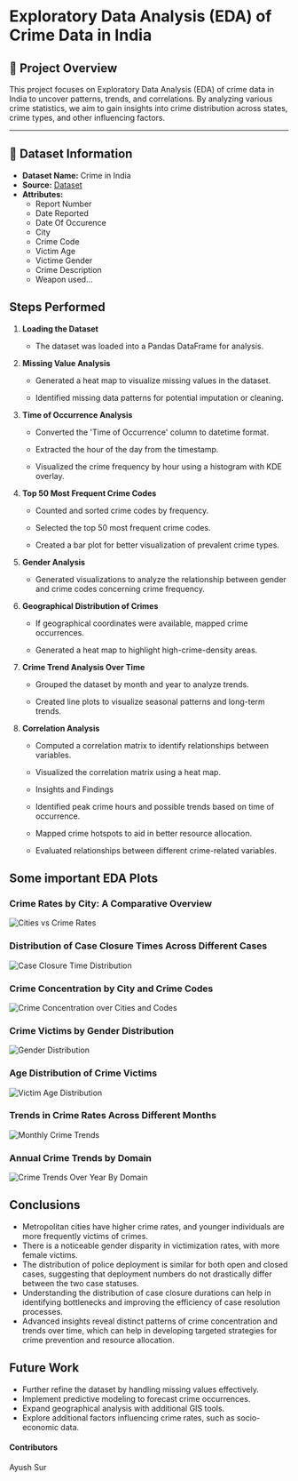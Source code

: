 # Exploratory Data Analysis (EDA) of Crime Data in India

## 📌 Project Overview
This project focuses on Exploratory Data Analysis (EDA) of crime data in India to uncover patterns, trends, and correlations. By analyzing various crime statistics, we aim to gain insights into crime distribution across states, crime types, and other influencing factors.

---

## 📂 Dataset Information
- **Dataset Name:** Crime in India
- **Source:** [Dataset](https://www.kaggle.com/datasets/sudhanvahg/indian-crimes-dataset)
- **Attributes:**
  - Report Number
  - Date Reported
  - Date Of Occurence
  - City
  - Crime Code
  - Victim Age
  - Victime Gender
  - Crime Description
  - Weapon used...


## Steps Performed

1. **Loading the Dataset**

    - The dataset was loaded into a Pandas DataFrame for analysis.

2. **Missing Value Analysis**

    - Generated a heat map to visualize missing values in the dataset.

    - Identified missing data patterns for potential imputation or cleaning.


3. **Time of Occurrence Analysis**

    - Converted the 'Time of Occurrence' column to datetime format.

    - Extracted the hour of the day from the timestamp.

    - Visualized the crime frequency by hour using a histogram with KDE overlay.


4. **Top 50 Most Frequent Crime Codes**

    - Counted and sorted crime codes by frequency.

    - Selected the top 50 most frequent crime codes.

    - Created a bar plot for better visualization of prevalent crime types.
    
5. **Gender Analysis**

    - Generated visualizations to analyze the relationship between gender and crime codes concerning crime frequency.

6. **Geographical Distribution of Crimes**

    - If geographical coordinates were available, mapped crime occurrences.

    - Generated a heat map to highlight high-crime-density areas.

7. **Crime Trend Analysis Over Time**

    - Grouped the dataset by month and year to analyze trends.

    - Created line plots to visualize seasonal patterns and long-term trends.

8. **Correlation Analysis**

    - Computed a correlation matrix to identify relationships between variables.

    - Visualized the correlation matrix using a heat map.

    - Insights and Findings

    - Identified peak crime hours and possible trends based on time of occurrence.

    - Mapped crime hotspots to aid in better resource allocation.

    - Evaluated relationships between different crime-related variables.



## Some important EDA Plots

### Crime Rates by City: A Comparative Overview
![Cities vs Crime Rates](./assets/citites_count.png)

### Distribution of Case Closure Times Across Different Cases
![Case Closure Time Distribution](./assets/case_closure_duration.png)

### Crime Concentration by City and Crime Codes
![Crime Concentration over Cities and Codes](./assets/crime_conentration_by_city_domain.png)

### Crime Victims by Gender Distribution
![Gender Distribution](./assets/gender_distribution.png)

### Age Distribution of Crime Victims
![Victim Age Distribution](./assets/victim_age.png)

### Trends in Crime Rates Across Different Months
![Monthly Crime Trends](./assets/monthly_crime_trends.png)

### Annual Crime Trends by Domain
![Crime Trends Over Year By Domain](./assets/crime_trends_overyear.png)


## Conclusions

- Metropolitan cities have higher crime rates, and younger individuals are more frequently victims of crimes.
- There is a noticeable gender disparity in victimization rates, with more female victims.
- The distribution of police deployment is similar for both open and closed cases, suggesting that deployment numbers do not drastically differ between the two case statuses.
- Understanding the distribution of case closure durations can help in identifying bottlenecks and improving the efficiency of case resolution processes.
- Advanced insights reveal distinct patterns of crime concentration and trends over time, which can help in developing targeted strategies for crime prevention and resource allocation.

## Future Work

- Further refine the dataset by handling missing values effectively.
- Implement predictive modeling to forecast crime occurrences.
- Expand geographical analysis with additional GIS tools.
- Explore additional factors influencing crime rates, such as socio-economic data.


#### Contributors

Ayush Sur
